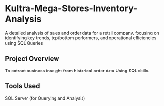 # Kultra-Mega-Stores-Inventory-Analysis
A detailed analysis of sales and order data for a retail company, focusing on identifying key trends, top/bottom performers, and operational efficiencies using SQL  Queries

## Project Overview
To extract business inseight from historical order data Using SQL skills.

## Tools Used 
SQL Server (for Querying and Analysis)
